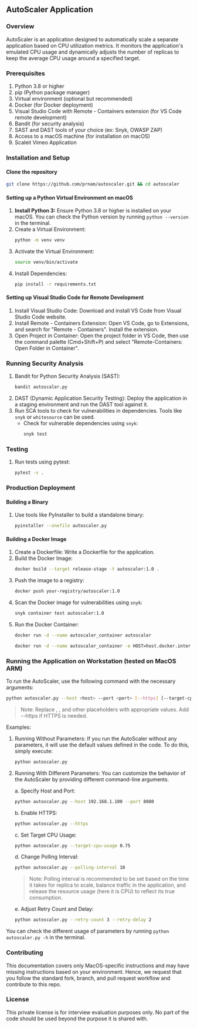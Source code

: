 ## AutoScaler Application

### Overview

AutoScaler is an application designed to automatically scale a separate application based on CPU utilization metrics. It monitors the application's emulated CPU usage and dynamically adjusts the number of replicas to keep the average CPU usage around a specified target.

### Prerequisites


1. Python 3.8 or higher
2. pip (Python package manager)
3. Virtual environment (optional but recommended)
4. Docker (for Docker deployment)
5. Visual Studio Code with Remote - Containers extension (for VS Code remote development)
6. Bandit (for security analysis)
7. SAST and DAST tools of your choice (ex: Snyk, OWASP ZAP)
8. Access to a macOS machine (for installation on macOS)
9. Scaleit Vimeo Application

### Installation and Setup


#### Clone the repository

```bash
git clone https://github.com/prnam/autoscaler.git && cd autoscaler
```

#### Setting up a Python Virtual Environment on macOS
1. **Install Python 3:** Ensure Python 3.8 or higher is installed on your macOS. You can check the Python version by running `python --version` in the terminal.
2. Create a Virtual Environment:
    ```sh
    python -m venv venv
    ```
3. Activate the Virtual Environment:
    ```sh
    source venv/bin/activate
    ```
4. Install Dependencies:
    ```sh
    pip install -r requirements.txt
    ```
#### Setting up Visual Studio Code for Remote Development
1. Install Visual Studio Code: Download and install VS Code from Visual Studio Code website.
2. Install Remote - Containers Extension: Open VS Code, go to Extensions, and search for "Remote - Containers". Install the extension.
3. Open Project in Container: Open the project folder in VS Code, then use the command palette (Cmd+Shift+P) and select "Remote-Containers: Open Folder in Container".

### Running Security Analysis
1. Bandit for Python Security Analysis (SAST):
    ```sh
    bandit autoscaler.py
    ```
2. DAST (Dynamic Application Security Testing): Deploy the application in a staging environment and run the DAST tool against it.
3. Run SCA tools to check for vulnerabilities in dependencies. Tools like `snyk` or `whitesource` can be used.
    - Check for vulnerable dependencies using `snyk`:
        ```bash
        snyk test
        ```

### Testing

1. Run tests using pytest:

    ```sh
    pytest -v .
    ```

### Production Deployment

#### Building a Binary
1. Use tools like PyInstaller to build a standalone binary:
    ```sh
    pyinstaller --onefile autoscaler.py
    ```
#### Building a Docker Image
1. Create a Dockerfile: Write a Dockerfile for the application.
2. Build the Docker Image:
    ```sh
    docker build --target release-stage -t autoscaler:1.0 .
    ```
3. Push the image to a registry:
    ```sh
    docker push your-registry/autoscaler:1.0
    ```
4. Scan the Docker image for vulnerabilities using `snyk`:
    ```sh
    snyk container test autoscaler:1.0
    ```
5. Run the Docker Container:
    ```sh
    docker run -d --name autoscaler_container autoscaler
    ```
    ```sh
    docker run -d --name autoscaler_container -e HOST=host.docker.internal -e USE_HTTPS=false autoscaler:1.0
    ```
### Running the Application on Workstation (tested on MacOS ARM)

To run the AutoScaler, use the following command with the necessary arguments:

```sh
python autoscaler.py --host <host> --port <port> [--https] [--target-cpu-usage <value>] [--polling-interval <interval>] [--retry-count <count>] [--retry-delay <delay>]
```

> Note: Replace <host>, <port>, and other placeholders with appropriate values. Add --https if HTTPS is needed.

Examples:
1. Running Without Parameters: If you run the AutoScaler without any parameters, it will use the default values defined in the code. To do this, simply execute:

    ```sh
    python autoscaler.py
    ```
2. Running With Different Parameters: You can customize the behavior of the AutoScaler by providing different command-line arguments.

    a. Specify Host and Port:
    ```sh
    python autoscaler.py --host 192.168.1.100 --port 8080
    ```

    b. Enable HTTPS:
    ```sh
    python autoscaler.py --https
    ```

    c. Set Target CPU Usage:
    ```sh
    python autoscaler.py --target-cpu-usage 0.75
    ```

    d. Change Polling Interval:
    ```sh
    python autoscaler.py --polling-interval 10
    ```
    > Note: Polling interval is recommended to be set based on the time it takes for replica to scale, balance traffic in the application, and release the resource usage (here it is CPU) to reflect its true consumption.

    e. Adjust Retry Count and Delay:
    ```sh
    python autoscaler.py --retry-count 3 --retry-delay 2
    ```

You can check the different usage of parameters by running `python autoscaler.py -h` in the terminal.

### Contributing
This documentation covers only MacOS-specific instructions and may have missing instructions based on your environment. Hence, we request that you follow the standard fork, branch, and pull request workflow and contribute to this repo.


### License

This private license is for interview evaluation purposes only. No part of the code should be used beyond the purpose it is shared with.


